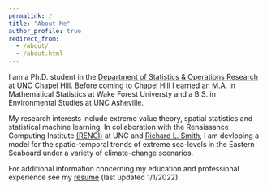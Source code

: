 ```yaml
---
permalink: /
title: "About Me"
author_profile: true
redirect_from: 
  - /about/
  - /about.html
---
```


I am a Ph.D. student in the [Department of Statistics & Operations Research](https://stor.unc.edu/) at UNC Chapel Hill. Before coming to Chapel Hill I earned an M.A. in Mathematical Statistics at Wake Forest Universty and a B.S. in Environmental Studies at UNC Asheville.

My research interests include extreme value theory, spatial statistics and statistical machine learning. In collaboration with the Renaissance Computing Institute [(RENCI)](https://renci.org/) at UNC and [Richard L. Smith](https://sph.unc.edu/adv_profile/richard-smith-phd/), I am devloping a model for the spatio-temporal trends of extreme sea-levels in the Eastern Seaboard under a variety of climate-change scenarios.

For additional information concerning my education and professional experience see my [resume](/resume.pdf) (last updated 1/1/2022).
